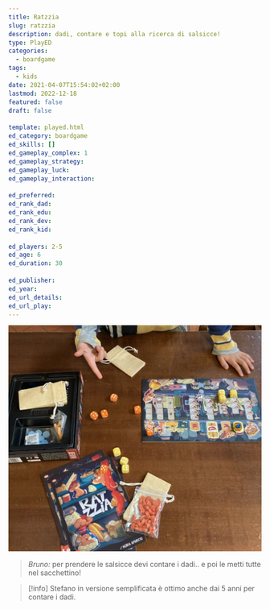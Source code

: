 ```yaml
---
title: Ratzzia
slug: ratzzia
description: dadi, contare e topi alla ricerca di salsicce!
type: PlayED
categories:
  - boardgame
tags:
  - kids
date: 2021-04-07T15:54:02+02:00
lastmod: 2022-12-18
featured: false
draft: false

template: played.html
ed_category: boardgame
ed_skills: []
ed_gameplay_complex: 1
ed_gameplay_strategy: 
ed_gameplay_luck: 
ed_gameplay_interaction: 

ed_preferred: 
ed_rank_dad: 
ed_rank_edu: 
ed_rank_dev: 
ed_rank_kid: 

ed_players: 2-5
ed_age: 6
ed_duration: 30

ed_publisher: 
ed_year: 
ed_url_details: 
ed_url_play: 
---
```


![](../../assets/img/played/boardgame/ratzzia_featured.webp)

> *Bruno:* per prendere le salsicce devi contare i dadi.. e poi le metti tutte nel sacchettino!

> [!info] Stefano in versione semplificata è ottimo anche dai 5 anni per contare i dadi. 
